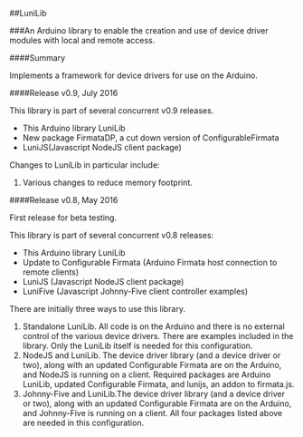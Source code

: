 ##LuniLib

###An Arduino library to enable the creation and use of device driver modules with local and remote access.

####Summary

Implements a framework for device drivers for use on the Arduino.

####Release v0.9, July 2016

This library is part of several concurrent v0.9 releases.

- This Arduino library LuniLib
- New package FirmataDP, a cut down version of ConfigurableFirmata
- LuniJS(Javascript NodeJS client package)

Changes to LuniLib in particular include:

1.  Various changes to reduce memory footprint.


####Release v0.8, May 2016

First release for beta testing.  

This library is part of several concurrent v0.8 releases:

- This Arduino library LuniLib
- Update to Configurable Firmata (Arduino Firmata host connection to remote clients)
- LuniJS (Javascript NodeJS client package)
- LuniFive (Javascript Johnny-Five client controller examples)

There are initially three ways to use this library.

1.  Standalone LuniLib.  All code is on the Arduino and there is no external control of the various device drivers.  There are examples included in the library. Only the LuniLib itself is needed for this configuration.
2.  NodeJS and LuniLib.  The device driver library (and a device driver or two), along with an updated Configurable Firmata are on the Arduino, and NodeJS is running on a client.  Required packages are Arduino LuniLib, updated Configurable Firmata, and lunijs, an addon to firmata.js.
3.  Johnny-Five and LuniLib.The device driver library (and a device driver or two), along with an updated Configurable Firmata are on the Arduino, and Johnny-Five is running on a client.  All four packages listed above are needed in this configuration.
